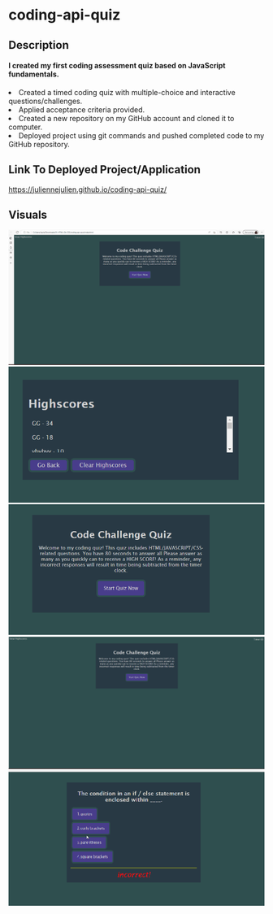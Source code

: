 # coding-api-quiz
## Description
<H4>I created my first coding assessment quiz based on JavaScript fundamentals.</H4>
<li> Created a timed coding quiz with multiple-choice and interactive questions/challenges.</li>
<li>Applied acceptance criteria provided.</li>
<li>Created a new repository on my GitHub account and cloned it to computer.</li>
<li>Deployed project using git commands and pushed completed code to my GitHub repository.</li>

## Link To Deployed Project/Application
https://juliennejulien.github.io/coding-api-quiz/

## Visuals
<img src="./Assets/Images/Animation.gif">

<img src="./Assets/Images/Screenshot_20221204_045136.png">
<img src="./Assets/Images/Screenshot_20221204_045154.png">
<img src="./Assets/Images/Screenshot_20221204_052402.png">
<img src="./Assets/Images/Screenshot_20221204_052845.png">


